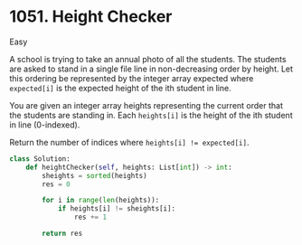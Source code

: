 # 1051. Height Checker

Easy

A school is trying to take an annual photo of all the students. The students are asked to stand in a single file line in non-decreasing order by height. Let this ordering be represented by the integer array expected where
`expected[i]` is the expected height of the ith student in line.

You are given an integer array heights representing the current order that the students are standing in. Each `heights[i]` is the height of the ith student in line (0-indexed).

Return the number of indices where `heights[i] != expected[i]`.

```python
class Solution:
    def heightChecker(self, heights: List[int]) -> int:
        sheights = sorted(heights)
        res = 0

        for i in range(len(heights)):
            if heights[i] != sheights[i]:
                res += 1

        return res
```
